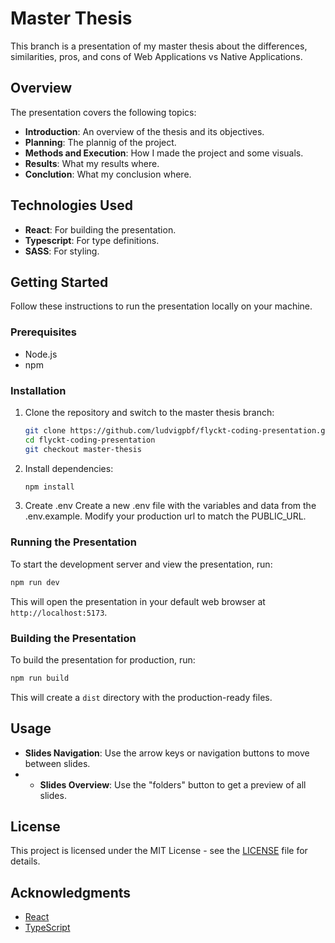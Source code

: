 # Master Thesis

This branch is a presentation of my master thesis about the differences, similarities, pros, and cons of Web Applications vs Native Applications.

## Overview

The presentation covers the following topics:

- **Introduction**: An overview of the thesis and its objectives.
- **Planning**: The plannig of the project.
- **Methods and Execution**: How I made the project and some visuals.
- **Results**: What my results where.
- **Conclution**: What my conclusion where.


## Technologies Used

- **React**: For building the presentation.
- **Typescript**: For type definitions.
- **SASS**: For styling.


## Getting Started

Follow these instructions to run the presentation locally on your machine.

### Prerequisites

- Node.js
- npm

### Installation

1. Clone the repository and switch to the master thesis branch:
   ```sh
   git clone https://github.com/ludvigpbf/flyckt-coding-presentation.git
   cd flyckt-coding-presentation
   git checkout master-thesis
   ```

2. Install dependencies:
   ```sh
   npm install
   ```

3. Create .env
   Create a new .env file with the variables and data from the .env.example. Modify your production url to match the PUBLIC_URL. 
   
### Running the Presentation

To start the development server and view the presentation, run:
```sh
npm run dev
```

This will open the presentation in your default web browser at `http://localhost:5173`.

### Building the Presentation

To build the presentation for production, run:
```sh
npm run build
```

This will create a `dist` directory with the production-ready files.

## Usage

- **Slides Navigation**: Use the arrow keys or navigation buttons to move between slides.
- - **Slides Overview**: Use the "folders" button to get a preview of all slides.

## License

This project is licensed under the MIT License - see the [LICENSE](LICENSE) file for details.

## Acknowledgments

- [React](https://reactjs.org/)
- [TypeScript](https://www.typescriptlang.org/)


